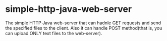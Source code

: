 # simple-http-java-web-server
The simple HTTP Java web-server that can hadnle GET requests and send the specified files to the client. Also it can handle POST method(that is, you can upload ONLY text files to the web-server).
